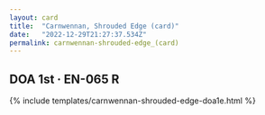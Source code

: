 ```yaml
---
layout: card
title:  "Carnwennan, Shrouded Edge (card)"
date:   "2022-12-29T21:27:37.534Z"
permalink: carnwennan-shrouded-edge_(card)
---
```


## DOA 1st &middot; EN-065 R

{% include templates/carnwennan-shrouded-edge-doa1e.html %}
